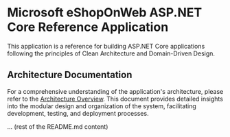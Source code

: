 # Microsoft eShopOnWeb ASP.NET Core Reference Application

This application is a reference for building ASP.NET Core applications following the principles of Clean Architecture and Domain-Driven Design.

## Architecture Documentation

For a comprehensive understanding of the application's architecture, please refer to the [Architecture Overview](./ARCHITECTURE.md). This document provides detailed insights into the modular design and organization of the system, facilitating development, testing, and deployment processes.

... (rest of the README.md content)
